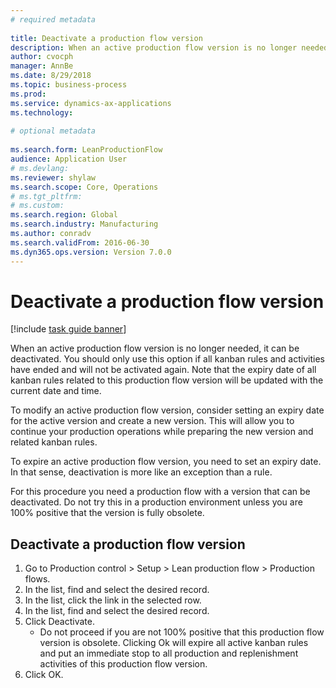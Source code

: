 ```yaml
--- 
# required metadata 
 
title: Deactivate a production flow version
description: When an active production flow version is no longer needed, it can be deactivated. 
author: cvocph
manager: AnnBe 
ms.date: 8/29/2018
ms.topic: business-process 
ms.prod:  
ms.service: dynamics-ax-applications 
ms.technology:  
 
# optional metadata 
 
ms.search.form: LeanProductionFlow   
audience: Application User 
# ms.devlang:  
ms.reviewer: shylaw
ms.search.scope: Core, Operations 
# ms.tgt_pltfrm:  
# ms.custom:  
ms.search.region: Global
ms.search.industry: Manufacturing
ms.author: conradv
ms.search.validFrom: 2016-06-30 
ms.dyn365.ops.version: Version 7.0.0 
---
```

# Deactivate a production flow version

[!include [task guide banner](../../includes/task-guide-banner.md)]

When an active production flow version is no longer needed, it can be deactivated. You should only use this option if all kanban rules and activities have ended and will not be activated again. Note that the expiry date of all kanban rules related to this production flow version will be updated with the current date and time. 

To modify an active production flow version, consider setting an expiry date for the active version and create a new version. This will allow you to continue your production operations while preparing the new version and related kanban rules. 

To expire an active production flow version, you need to set an expiry date. In that sense, deactivation is more like an exception than a rule. 

For this procedure you need a production flow with a version that can be deactivated. Do not try this in a production environment unless you are 100% positive that the version is fully obsolete.


## Deactivate a production flow version
1. Go to Production control > Setup > Lean production flow > Production flows.
2. In the list, find and select the desired record.
3. In the list, click the link in the selected row.
4. In the list, find and select the desired record.
5. Click Deactivate.
    * Do not proceed if you are not 100% positive that this production flow version is obsolete. Clicking Ok will expire all active kanban rules and put an immediate stop to all production and replenishment activities of this production flow version.  
6. Click OK.

